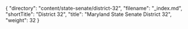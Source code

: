 {
  "directory": "content/state-senate/district-32",
  "filename": "_index.md",
  "shortTitle": "District 32",
  "title": "Maryland State Senate District 32",
  "weight": 32
}
